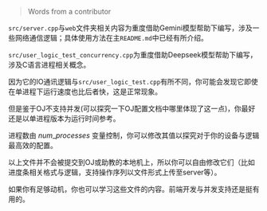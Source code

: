 > Words from a contributor

`src/server.cpp`与`web`文件夹相关内容为重度借助Gemini模型帮助下编写，涉及一些网络通信逻辑；具体使用方法在主`README.md`中已经有所介绍。

`src/user_logic_test_concurrency.cpp`为重度借助Deepseek模型帮助下编写，涉及C语言进程相关概念。

因为它的IO通讯逻辑与`src/user_logic_test.cpp`有所不同，你可能会发现它即使在单进程下运行速度也比后者快，这是正常现象。

但是鉴于OJ不支持并发(可以探究一下OJ配置文档中哪里体现了这一点)，你最好还是以单进程版本为运行时间参考。

进程数由 $num\_processes$ 变量控制，你可以修改其值以探究对于你的设备与逻辑最高效的配置。

以上文件并不会被提交到OJ或助教的本地机上，所以你可以自由修改它们（比如进度条相关格式与逻辑，支持操作序列以文件形式上传至server等）。

如果你有足够动机，你也可以学习这些文件的内容。前端开发与并发支持还是挺有用的。